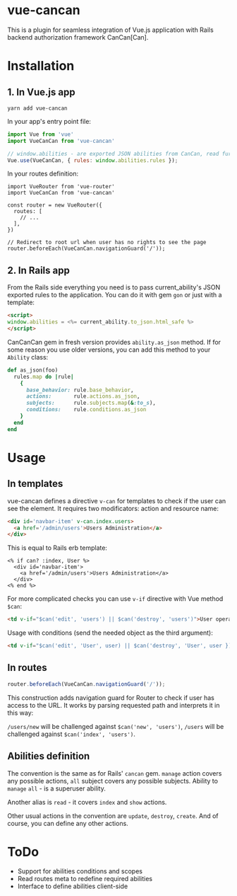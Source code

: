 # vue-cancan

This is a plugin for seamless integration of Vue.js application with Rails backend authorization framework CanCan[Can].

# Installation

## 1. In Vue.js app

```
yarn add vue-cancan
```

In your app's entry point file:

```javascript
import Vue from 'vue'
import VueCanCan from 'vue-cancan'

// window.abilities - are exported JSON abilities from CanCan, read further.
Vue.use(VueCanCan, { rules: window.abilities.rules });
```

In your routes definition:

```javascript:
import VueRouter from 'vue-router'
import VueCanCan from 'vue-cancan'

const router = new VueRouter({
  routes: [
    // ...
  ],
})

// Redirect to root url when user has no rights to see the page
router.beforeEach(VueCanCan.navigationGuard('/'));
```

## 2. In Rails app

From the Rails side everything you need is to pass current_ability's JSON exported rules to the application. You can do it with gem `gon` or just with a template:

```html
<script>
window.abilities = <%= current_ability.to_json.html_safe %>
</script>
```

CanCanCan gem in fresh version provides `ability.as_json` method. If for some reason you use older versions, you can add this method to your `Ability` class:

```ruby
def as_json(foo)
  rules.map do |rule|
    {
      base_behavior: rule.base_behavior,
      actions:       rule.actions.as_json,
      subjects:      rule.subjects.map(&:to_s),
      conditions:    rule.conditions.as_json
    }
  end
end
```
# Usage

## In templates

vue-cancan defines a directive `v-can` for templates to check if the user can see the element. It requires two modificators: action and resource name:

```html
<div id='navbar-item' v-can.index.users>
  <a href='/admin/users'>Users Administration</a>
</div>
```

This is equal to Rails erb template:

```
<% if can? :index, User %>
  <div id='navbar-item'>
    <a href='/admin/users'>Users Administration</a>
  </div>
<% end %>
```

For more complicated checks you can use `v-if` directive with Vue method `$can`:

```html
<td v-if="$can('edit', 'users') || $can('destroy', 'users')">User operations</td>
```
Usage with conditions (send the needed object as the third argument):
```html
<td v-if="$can('edit', 'User', user) || $can('destroy', 'User', user })">User operations</td>
```

## In routes

```javascript
router.beforeEach(VueCanCan.navigationGuard('/'));
```

This construction adds navigation guard for Router to check if user has access to the URL. It works by parsing requested path and interprets it in this way:

`/users/new` will be challenged against `$can('new', 'users')`, `/users` will be challenged against `$can('index', 'users')`.

## Abilities definition

The convention is the same as for Rails' `cancan` gem. `manage` action covers any possible actions, `all` subject covers any possible subjects. Ability to `manage` `all` - is a superuser ability.

Another alias is `read` - it covers `index` and `show` actions.

Other usual actions in the convention are `update`, `destroy`, `create`. And of course, you can define any other actions.

# ToDo

- Support for abilities conditions and scopes
- Read routes meta to redefine required abilities
- Interface to define abilities client-side
